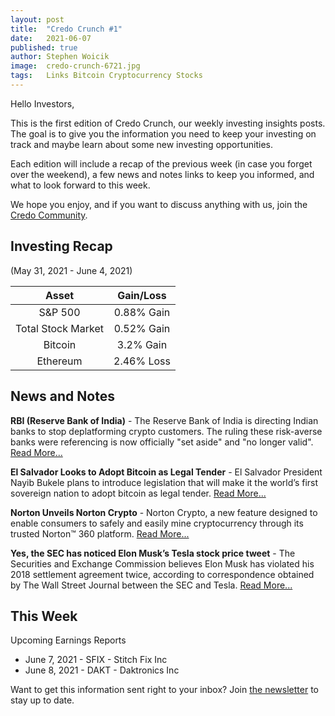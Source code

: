 ```yaml
---
layout: post
title:  "Credo Crunch #1"
date:   2021-06-07
published: true
author: Stephen Woicik
image:  credo-crunch-6721.jpg
tags:   Links Bitcoin Cryptocurrency Stocks
---
```

Hello Investors,
 
This is the first edition of Credo Crunch, our weekly investing insights posts. The goal is to give you the information you need to keep your investing on track and maybe learn about some new investing opportunities. 
 
Each edition will include a recap of the previous week (in case you forget over the weekend), a few news and notes links to keep you informed, and what to look forward to this week. 
 
We hope you enjoy, and if you want to discuss anything with us, join the [Credo Community](https://github.com/investwithcredo/CredoCommunity/discussions). 

## Investing Recap
(May 31, 2021 - June 4, 2021)

| Asset              | Gain/Loss  |
| :---:              | :---:      |
| S&P 500            | 0.88% Gain |
| Total Stock Market | 0.52% Gain |
| Bitcoin            | 3.2% Gain  |
| Ethereum           | 2.46% Loss |

## News and Notes

**RBI (Reserve Bank of India)** - The Reserve Bank of India is directing Indian banks to stop deplatforming crypto customers. The ruling these risk-averse banks were referencing is now officially "set aside" and "no longer valid". [Read More...](https://twitter.com/balajis/status/1399368671194091520)

**El Salvador Looks to Adopt Bitcoin as Legal Tender** - El Salvador President Nayib Bukele plans to introduce legislation that will make it the world’s first sovereign nation to adopt bitcoin as legal tender. [Read More...](https://www.cnbc.com/2021/06/05/el-salvador-becomes-the-first-country-to-adopt-bitcoin-as-legal-tender-.html)

**Norton Unveils Norton Crypto** - Norton Crypto, a new feature designed to enable consumers to safely and easily mine cryptocurrency through its trusted Norton™ 360 platform. [Read More...](https://investor.nortonlifelock.com/About/Investors/press-releases/press-release-details/2021/NortonLifeLock-Unveils-Norton-Crypto/default.aspx)

**Yes, the SEC has noticed Elon Musk’s Tesla stock price tweet** - The Securities and Exchange Commission believes Elon Musk has violated his 2018 settlement agreement twice, according to correspondence obtained by The Wall Street Journal between the SEC and Tesla. [Read More...](https://www.theverge.com/2021/6/1/22463920/elon-musk-stock-price-tweets-sec)
 
## This Week
 
Upcoming Earnings Reports
- June 7, 2021 - SFIX - Stitch Fix Inc
- June 8, 2021 - DAKT - Daktronics Inc

Want to get this information sent right to your inbox? Join [the newsletter](https://invest-with-credo.aweb.page/p/9e43c427-cf60-4bff-9100-574b16615fd0) to stay up to date. 
